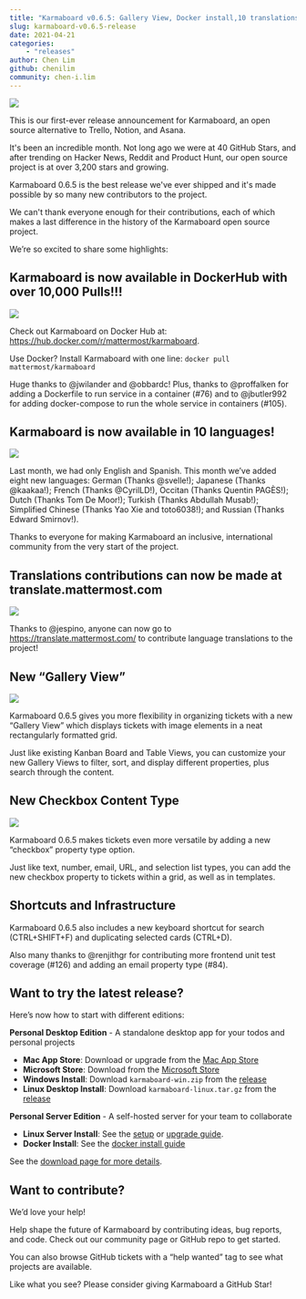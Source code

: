 ```yaml
---
title: "Karmaboard v0.6.5: Gallery View, Docker install,10 translations and more"
slug: karmaboard-v0.6.5-release
date: 2021-04-21
categories:
    - "releases"
author: Chen Lim
github: chenilim
community: chen-i.lim
---
```


<img src="https://user-images.githubusercontent.com/46905241/115785976-0d071080-a375-11eb-8ee1-59a1e2975686.jpg" />

This is our first-ever release announcement for Karmaboard, an open source alternative to Trello, Notion, and Asana.

It's been an incredible month. Not long ago we were at 40 GitHub Stars, and after trending on Hacker News, Reddit and Product Hunt, our open source project is at over 3,200 stars and growing.

Karmaboard 0.6.5 is the best release we've ever shipped and it's made possible by so many new contributors to the project.

We can't thank everyone enough for their contributions, each of which makes a last difference in the history of the Karmaboard open source project.

We’re so excited to share some highlights:

## Karmaboard is now available in DockerHub with over 10,000 Pulls!!!

<img src="https://user-images.githubusercontent.com/46905241/115785989-12645b00-a375-11eb-927d-fe4285dc8b32.png" style="max-height: 300px;" />

Check out Karmaboard on Docker Hub at: https://hub.docker.com/r/mattermost/karmaboard.

Use Docker? Install Karmaboard with one line: `docker pull mattermost/karmaboard`

Huge thanks to @jwilander and @obbardc! Plus, thanks to @proffalken for adding a Dockerfile to run service in a container (#76) and to @jbutler992 for adding docker-compose to run the whole service in containers (#105).

## Karmaboard is now available in 10 languages!

<img src="https://user-images.githubusercontent.com/46905241/115786018-1a23ff80-a375-11eb-927f-d12988f5ad41.png" style="max-height: 300px;" />

Last month, we had only English and Spanish. This month we’ve added eight new languages: German (Thanks @svelle!); Japanese (Thanks @kaakaa!); French (Thanks @CyrilLD!), Occitan (Thanks Quentin PAGÈS!); Dutch (Thanks Tom De Moor!); Turkish (Thanks Abdullah Musab!); Simplified Chinese (Thanks Yao Xie and toto6038!); and Russian (Thanks Edward Smirnov!).

Thanks to everyone for making Karmaboard an inclusive, international community from the very start of the project.

## Translations contributions can now be made at translate.mattermost.com

<img src="https://user-images.githubusercontent.com/46905241/115786040-227c3a80-a375-11eb-8299-1e337e9100a8.png" style="max-height: 300px;" />

Thanks to @jespino, anyone can now go to https://translate.mattermost.com/ to contribute language translations to the project!

## New “Gallery View”

<img src="https://user-images.githubusercontent.com/46905241/115786031-1f814a00-a375-11eb-8178-c62c05f928db.png" style="max-height: 300px;" />

Karmaboard 0.6.5 gives you more flexibility in organizing tickets with a new “Gallery View” which displays tickets with image elements in a neat rectangularly formatted grid.

Just like existing Kanban Board and Table Views, you can customize your new Gallery Views to filter, sort, and display different properties, plus search through the content.

## New Checkbox Content Type

<img src="https://user-images.githubusercontent.com/46905241/115786054-28721b80-a375-11eb-8720-fea7e7c0dcf1.png" style="max-height: 300px;" />

Karmaboard 0.6.5 makes tickets even more versatile by adding a new “checkbox” property type option.

Just like text, number, email, URL, and selection list types, you can add the new checkbox property to tickets within a grid, as well as in templates.

## Shortcuts and Infrastructure

Karmaboard 0.6.5 also includes a new keyboard shortcut for search (CTRL+SHIFT+F) and duplicating selected cards (CTRL+D).

Also many thanks to @renjithgr for contributing more frontend unit test coverage (#126) and adding an email property type (#84).

## Want to try the latest release?

Here’s now how to start with different editions:

**Personal Desktop Edition** - A standalone desktop app for your todos and personal projects
* **Mac App Store**: Download or upgrade from the [Mac App Store](https://apps.apple.com/app/apple-store/id1556908618?pt=2114704&ct=website&mt=8)
* **Microsoft Store**: Download from the [Microsoft Store](https://www.microsoft.com/store/apps/9NLN2T0SX9VF?cid=website)
* **Windows Install**: Download `karmaboard-win.zip` from the [release](https://github.com/mattermost/karmaboard/releases)
* **Linux Desktop Install**: Download `karmaboard-linux.tar.gz` from the [release](https://github.com/mattermost/karmaboard/releases)

**Personal Server Edition** - A self-hosted server for your team to collaborate
* **Linux Server Install**: See the [setup](../../download/personal-edition/ubuntu/) or [upgrade guide](../../download/personal-edition/ubuntu-upgrade/).
* **Docker Install**: See the [docker install guide](../../download/personal-edition/docker/)

See the [download page for more details](../../download/personal-edition/).

## Want to contribute?

We’d love your help!

Help shape the future of Karmaboard by contributing ideas, bug reports, and code. Check out our community page or GitHub repo to get started.

You can also browse GitHub tickets with a “help wanted” tag to see what projects are available.

Like what you see? Please consider giving Karmaboard a GitHub Star!

